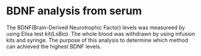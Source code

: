 # BDNF analysis from serum

The BDNF(Brain-Derived Neurotrophic Factor) levels was measureed by using Elisa test kit(LsBio). The whole blood was withdrawn by using infusion kits and syringe. The purpose of this analysis to determine which method can achieved the highest BDNF levels.



